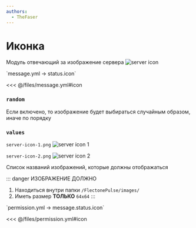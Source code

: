 ```yaml
---
authors:
  - TheFaser
---
```


# Иконка

Модуль отвечающий за изображение сервера
![server icon](/servericon.png)

[//]: # (message.yml)
<!--@include: @/parts/words.md#setting-->
<!--@include: @/parts/words.md#path--> `message.yml → status.icon`

<!--@include: @/parts/words.md#default-->
<<< @/files/message.yml#icon

<!--@include: @/parts/enable.md-->

### `random`

Если включено, то изображение будет выбираться случайным образом, иначе по порядку

### `values`

`server-icon-1.png` ![server icon 1](/server-icon-1.png)


`server-icon-2.png` ![server icon 2](/server-icon-2.png)

Список названий изображений, которые должны отображаться

::: danger ИЗОБРАЖЕНИЕ ДОЛЖНО
1. Находиться внутри папки `/FlectonePulse/images/`
2. Иметь размер **ТОЛЬКО** `64x64`
   :::

[//]: # (permission.yml)
<!--@include: @/parts/words.md#permission-->
<!--@include: @/parts/words.md#path--> `permission.yml → message.status.icon`

<!--@include: @/parts/words.md#default-->
<<< @/files/permission.yml#icon

<!--@include: @/parts/permission/permissionTier3.md-->
